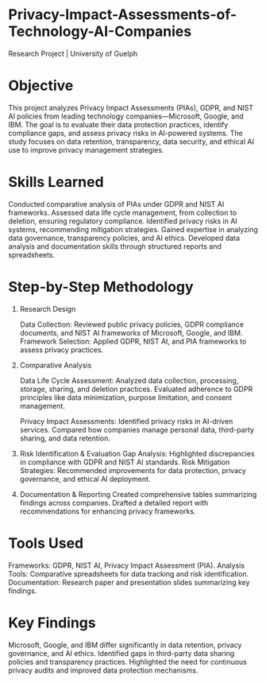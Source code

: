 # Privacy-Impact-Assessments-of-Technology-AI-Companies
Research Project | University of Guelph

# Objective


This project analyzes Privacy Impact Assessments (PIAs), GDPR, and NIST AI policies from leading technology companies—Microsoft, Google, and IBM. The goal is to evaluate their data protection practices, identify compliance gaps, and assess privacy risks in AI-powered systems. The study focuses on data retention, transparency, data security, and ethical AI use to improve privacy management strategies.

# Skills Learned


Conducted comparative analysis of PIAs under GDPR and NIST AI frameworks.
Assessed data life cycle management, from collection to deletion, ensuring regulatory compliance.
Identified privacy risks in AI systems, recommending mitigation strategies.
Gained expertise in analyzing data governance, transparency policies, and AI ethics.
Developed data analysis and documentation skills through structured reports and spreadsheets.


# Step-by-Step Methodology


1. Research Design


    Data Collection: Reviewed public privacy policies, GDPR compliance documents, and NIST AI frameworks of Microsoft, Google, and IBM.
    Framework Selection: Applied GDPR, NIST AI, and PIA frameworks to assess privacy practices.


2. Comparative Analysis


    Data Life Cycle Assessment:
    Analyzed data collection, processing, storage, sharing, and deletion practices.
    Evaluated adherence to GDPR principles like data minimization, purpose limitation, and consent management.


    Privacy Impact Assessments:
    Identified privacy risks in AI-driven services.
    Compared how companies manage personal data, third-party sharing, and data retention.


3. Risk Identification & Evaluation
Gap Analysis: Highlighted discrepancies in compliance with GDPR and NIST AI standards.
Risk Mitigation Strategies: Recommended improvements for data protection, privacy governance, and ethical AI deployment.


4. Documentation & Reporting
Created comprehensive tables summarizing findings across companies.
Drafted a detailed report with recommendations for enhancing privacy frameworks.


# Tools Used


Frameworks: GDPR, NIST AI, Privacy Impact Assessment (PIA).
Analysis Tools: Comparative spreadsheets for data tracking and risk identification.
Documentation: Research paper and presentation slides summarizing key findings.


# Key Findings


Microsoft, Google, and IBM differ significantly in data retention, privacy governance, and AI ethics.
Identified gaps in third-party data sharing policies and transparency practices.
Highlighted the need for continuous privacy audits and improved data protection mechanisms.


